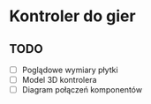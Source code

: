 # Kontroler do gier

## TODO
- [ ] Poglądowe wymiary płytki
- [ ] Model 3D kontrolera
- [ ] Diagram połączeń komponentów
